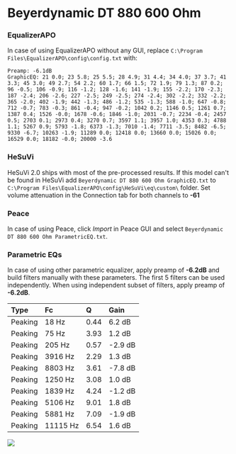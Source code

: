 # Beyerdynamic DT 880 600 Ohm

### EqualizerAPO
In case of using EqualizerAPO without any GUI, replace `C:\Program Files\EqualizerAPO\config\config.txt`
with:
```
Preamp: -6.1dB
GraphicEQ: 21 0.0; 23 5.8; 25 5.5; 28 4.9; 31 4.4; 34 4.0; 37 3.7; 41 3.3; 45 3.0; 49 2.7; 54 2.2; 60 1.7; 66 1.5; 72 1.9; 79 1.3; 87 0.2; 96 -0.5; 106 -0.9; 116 -1.2; 128 -1.6; 141 -1.9; 155 -2.2; 170 -2.3; 187 -2.4; 206 -2.6; 227 -2.5; 249 -2.5; 274 -2.4; 302 -2.2; 332 -2.2; 365 -2.0; 402 -1.9; 442 -1.3; 486 -1.2; 535 -1.3; 588 -1.0; 647 -0.8; 712 -0.7; 783 -0.3; 861 -0.4; 947 -0.2; 1042 0.2; 1146 0.5; 1261 0.7; 1387 0.4; 1526 -0.0; 1678 -0.6; 1846 -1.0; 2031 -0.7; 2234 -0.4; 2457 0.5; 2703 0.1; 2973 0.4; 3270 0.7; 3597 1.1; 3957 1.0; 4353 0.3; 4788 1.1; 5267 0.9; 5793 -1.8; 6373 -1.3; 7010 -1.4; 7711 -3.5; 8482 -6.5; 9330 -6.7; 10263 -1.9; 11289 0.0; 12418 0.0; 13660 0.0; 15026 0.0; 16529 0.0; 18182 -0.0; 20000 -3.6
```

### HeSuVi
HeSuVi 2.0 ships with most of the pre-processed results. If this model can't be found in HeSuVi add
`Beyerdynamic DT 880 600 Ohm GraphicEQ.txt` to `C:\Program Files\EqualizerAPO\config\HeSuVi\eq\custom\` folder.
Set volume attenuation in the Connection tab for both channels to **-61**

### Peace
In case of using Peace, click *Import* in Peace GUI and select `Beyerdynamic DT 880 600 Ohm ParametricEQ.txt`.

### Parametric EQs
In case of using other parametric equalizer, apply preamp of **-6.2dB** and build filters manually
with these parameters. The first 5 filters can be used independently.
When using independent subset of filters, apply preamp of **-6.2dB**.

| Type    | Fc       |    Q | Gain    |
|:--------|:---------|:-----|:--------|
| Peaking | 18 Hz    | 0.44 | 6.2 dB  |
| Peaking | 75 Hz    | 3.93 | 1.2 dB  |
| Peaking | 205 Hz   | 0.57 | -2.9 dB |
| Peaking | 3916 Hz  | 2.29 | 1.3 dB  |
| Peaking | 8803 Hz  | 3.61 | -7.8 dB |
| Peaking | 1250 Hz  | 3.08 | 1.0 dB  |
| Peaking | 1839 Hz  | 4.24 | -1.2 dB |
| Peaking | 5106 Hz  | 9.01 | 1.8 dB  |
| Peaking | 5881 Hz  | 7.09 | -1.9 dB |
| Peaking | 11115 Hz | 6.54 | 1.6 dB  |

![](https://raw.githubusercontent.com/jaakkopasanen/AutoEq/master/results/innerfidelity/sbaf-serious/Beyerdynamic%20DT%20880%20600%20Ohm/Beyerdynamic%20DT%20880%20600%20Ohm.png)